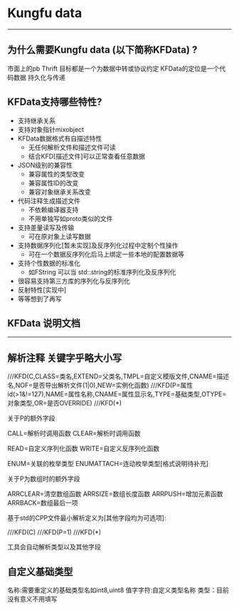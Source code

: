 # Kungfu data
------------------------------------
## 为什么需要Kungfu data (以下简称KFData) ?

市面上的pb Thrift 目标都是一个为数据中转或协议约定
KFData的定位是一个代码数据 持久化与传递

## KFData支持哪些特性?

* 支持继承关系
* 支持对象指针mixobject
* KFData数据格式有自描述特性
	* 无任何解析文件和描述文件可读
	* 结合KFD[描述文件]可以正常查看任意数据
* JSON级别的兼容性
	* 兼容属性的类型改变
	* 兼容属性ID的改变
	* 兼容对象继承关系改变
* 代码注释生成描述文件
	* 不依赖编译器支持
	* 不用单独写如proto类似的文件
* 支持差量读写及传输
	* 可在原对象上读写数据
* 支持数据序列化[暂未实现]及反序列化过程中定制个性操作
	* 可在一个数据反序列化后马上绑定一些本地的配置数据等
* 支持个性数据的标准化
	* 如FString 可以当 std::string的标准序列化及反序列化
* 很容易支持第三方库的序列化与反序列化
* 反射特性[实现中]
* 等等想到了再写



## KFData 说明文档

------------------------------------------

## 解析注释 关键字乎略大小写
///KFD(C,CLASS=类名,EXTEND=父类名,TMPL=自定义模版文件,CNAME=描述名,NOF=是否导出解析文件(1|0),NEW=实例化函数)
///KFD(P=属性id(>1&!=127),NAME=属性名称,CNAME=属性显示名,TYPE=基础类型,OTYPE=对象类型,OR=是否OVERRIDE)
///KFD(*)
 
关于P的额外字段

CALL=解析时调用函数
CLEAR=解析时调用函数

READ=自定义序列化函数
WRITE=自定义反序列化函数

ENUM=关联的枚举类型
ENUMATTACH=连动枚举类型[格式说明待补充]

关于P为数组时的额外字段

ARRCLEAR=清空数组函数
ARRSIZE=数组长度函数
ARRPUSH=增加元素函数
ARRBACK=数组最后一项

基于std的CPP文件最小解析定义为[其他字段均为可选项]:

///KFD(C)
///KFD(P=1)
///KFD(*)

工具会自动解析类型以及其他字段



## 自定义基础类型

名称:需要重定义的基础类型名如int8,uint8
值字字符:自定义类型名称
类型：目前没有意义不用填写

